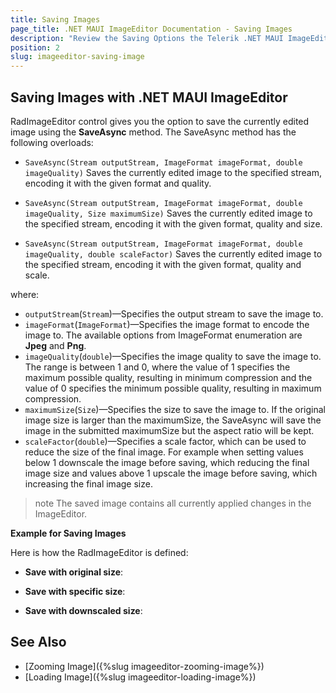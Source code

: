 ```yaml
---
title: Saving Images
page_title: .NET MAUI ImageEditor Documentation - Saving Images
description: "Review the Saving Options the Telerik .NET MAUI ImageEditor control provides."
position: 2
slug: imageeditor-saving-image
---
```


## Saving Images with .NET MAUI ImageEditor

RadImageEditor control gives you the option to save the currently edited image using the **SaveAsync** method. The SaveAsync method has the following overloads:

* `SaveAsync(Stream outputStream, ImageFormat imageFormat, double imageQuality)`
Saves the currently edited image to the specified stream, encoding it with the given format and quality.

* `SaveAsync(Stream outputStream, ImageFormat imageFormat, double imageQuality, Size maximumSize)`
Saves the currently edited image to the specified stream, encoding it with the given format, quality and size.

* `SaveAsync(Stream outputStream, ImageFormat imageFormat, double imageQuality, double scaleFactor)`
Saves the currently edited image to the specified stream, encoding it with the given format, quality and scale.

where:

* `outputStream`(`Stream`)&mdash;Specifies the output stream to save the image to.
* `imageFormat`(`ImageFormat`)&mdash;Specifies the image format to encode the image to. The available options from ImageFormat enumeration are **Jpeg** and **Png**.
* `imageQuality`(`double`)&mdash;Specifies the image quality to save the image to. The range is between 1 and 0, where the value of 1 specifies the maximum possible quality, resulting in minimum compression and the value of 0 specifies the minimum possible quality, resulting in maximum compression.
* `maximumSize`(`Size`)&mdash;Specifies the size to save the image to. If the original image size is larger than the maximumSize, the SaveAsync will save the image in the submitted maximumSize but the aspect ratio will be kept.
* `scaleFactor`(`double`)&mdash;Specifies a scale factor, which can be used to reduce the size of the final image. For example when setting values below 1 downscale the image before saving, which reducing the final image size and values above 1 upscale the image before saving, which increasing the final image size.

>note The saved image contains all currently applied changes in the ImageEditor.

**Example for Saving Images**

Here is how the RadImageEditor is defined:

<snippet id='imageeditor-save-image'/>

* **Save with original size**:

<snippet id='imageeditor-saveimage-original'/>

* **Save with specific size**:

<snippet id='imageeditor-saveimage-specific-size'/>

* **Save with downscaled size**:

<snippet id='imageeditor-saveimage-downscaled'/>


## See Also

- [Zooming Image]({%slug imageeditor-zooming-image%})
- [Loading Image]({%slug imageeditor-loading-image%})